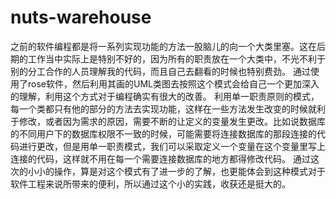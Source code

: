 # nuts-warehouse
   之前的软件编程都是将一系列实现功能的方法一股脑儿的向一个大类里塞。这在后期的工作当中实际上是特别不好的，因为所有的职责放在一个大类中，不光不利于别的分工合作的人员理解我的代码，而且自己去翻看的时候也特别费劲。
   通过使用了rose软件，然后利用其画的UML类图去按照这个模式会给自己一个更加深入的理解，利用这个方式对于编程确实有很大的改善。
   利用单一职责原则的模式，每一个类都只有他的部分的方法去实现功能，这样在一些方法发生改变的时候就利于修改，或者因为需求的原因，需要不断的让定义的变量发生更改。比如说数据库的不同用户下的数据库权限不一致的时候，可能需要将连接数据库的那段连接的代码进行更改，但是用单一职责模式，我们可以采取定义一个变量在这个变量里写上连接的代码，这样就不用在每一个需要连接数据库的地方都得修改代码。
   通过这次的小小的操作，算是对这个模式有了进一步的了解，也更能体会到这种模式对于软件工程来说所带来的便利，所以通过这个小的实践，收获还是挺大的。

